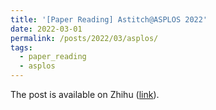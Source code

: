 ```yaml
---
title: '[Paper Reading] Astitch@ASPLOS 2022'
date: 2022-03-01
permalink: /posts/2022/03/asplos/
tags:
  - paper_reading
  - asplos
---
```


The post is available on Zhihu ([link](https://zhuanlan.zhihu.com/p/477984880)).
